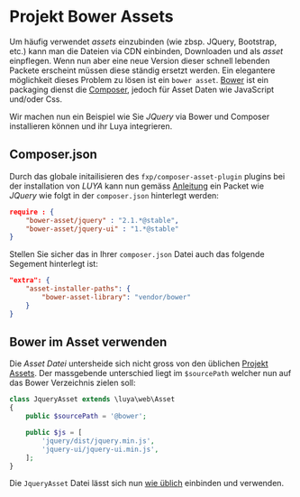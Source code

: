 Projekt Bower Assets
====================
Um häufig verwendet *assets* einzubinden (wie zbsp. JQuery, Bootstrap, etc.) kann man die Dateien via CDN einbinden, Downloaden und als *asset* einpflegen. Wenn nun aber eine neue Version dieser schnell lebenden Packete erscheint müssen diese ständig ersetzt werden. Ein elegantere möglichkeit dieses Problem zu lösen ist ein `bower asset`. [Bower](http://bower.io) ist ein packaging dienst die [Composer](https://getcomposer), jedoch für Asset Daten wie JavaScript und/oder Css.

Wir machen nun ein Beispiel wie Sie *JQuery* via Bower und Composer installieren können und ihr Luya integrieren.

Composer.json
-------------
Durch das globale initailisieren des `fxp/composer-asset-plugin` plugins bei der installation von *LUYA* kann nun gemäss [Anleitung](https://github.com/francoispluchino/composer-asset-plugin/blob/master/Resources/doc/index.md) ein Packet wie *JQuery* wie folgt in der `composer.json` hinterlegt werden:

```json
require : {
    "bower-asset/jquery" : "2.1.*@stable",
    "bower-asset/jquery-ui" : "1.*@stable"
}
```

Stellen Sie sicher das in Ihrer `composer.json` Datei auch das folgende Segement hinterlegt ist:

```json
"extra": {
    "asset-installer-paths": {
        "bower-asset-library": "vendor/bower"
    }
}
```

Bower im Asset verwenden
------------------------
Die *Asset Datei* untersheide sich nicht gross von den üblichen [Projekt Assets](app-assets.md). Der massgebende unterschied liegt im `$sourcePath` welcher nun auf das Bower Verzeichnis zielen soll:

```php
class JqueryAsset extends \luya\web\Asset
{
	public $sourcePath = '@bower';

	public $js = [
        'jquery/dist/jquery.min.js',
        'jquery-ui/jquery-ui.min.js',
    ];
}
```
Die `JqueryAsset` Datei lässt sich nun [wie üblich](app-assets.md) einbinden und verwenden.